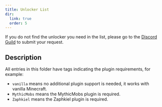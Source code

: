 ```yaml
---
title: Unlocker List
dir:
  link: true
  order: 5
---
```


If you do not find the unlocker you need in the list, please go to the [Discord Guild](https://discord.com/invite/SzPBHGttaR) to submit your request.

## Description

All entries in this folder have tags indicating the plugin requirements, for example:

- `vanilla` means no additional plugin support is needed, it works with vanilla Minecraft.
- `MythicMobs` means the MythicMobs plugin is required.
- `Zaphkiel` means the Zaphkiel plugin is required.

<div class="catalog-display-container">
  <Catalog base="/plugins/yuseries/YuIllustration/unlocker/"/>
</div> 